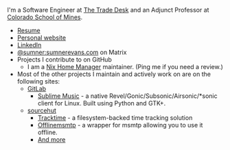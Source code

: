 I'm a Software Engineer at [The Trade Desk](https://thetradedesk.com) and an Adjunct Professor at [Colorado School of Mines](https://mines.edu).

* [Resume](https://sumnerevans.com/portfolio/resume.pdf)
* [Personal website](https://sumnerevans.com)
* [LinkedIn](https://www.linkedin.com/in/sumnerevans)
* [@sumner:sumnerevans.com](https://matrix.to/#/@sumner:sumnerevans.com) on Matrix
* Projects I contribute to on GitHub
  * I am a [Nix Home Manager](https://github.com/nix-community/home-manager) maintainer. (Ping me if you need a review.)
* Most of the other projects I maintain and actively work on are on the following sites:
  * [GitLab](https://gitlab.com/sumner)
    * [Sublime Music](https://gitlab.com/sublime-music/sublime-music) - a native Revel/Gonic/Subsonic/Airsonic/*sonic client for Linux. Built using Python and GTK+.
  * [sourcehut](https://sr.ht/~sumner)
    * [Tracktime](https://sr.ht/~sumner/tracktime) - a filesystem-backed time tracking solution
    * [Offlinemsmtp](https://sr.ht/~sumner/offlinemsmtp) - a wrapper for msmtp allowing you to use it offline.
    * [And more](https://sr.ht/~sumner)
